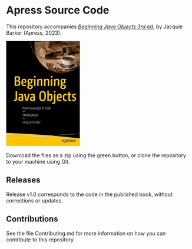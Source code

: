 # Apress Source Code

This repository accompanies [*Beginning Java Objects 3rd ed.*](https://www.link.springer.com/book/10.1007/978-1-4842-9060-6) by Jacquie Barker (Apress, 2023).

[comment]: #cover
![Cover image](978-1-4842-9059-0small.jpg)

Download the files as a zip using the green button, or clone the repository to your machine using Git.

## Releases

Release v1.0 corresponds to the code in the published book, without corrections or updates.

## Contributions

See the file Contributing.md for more information on how you can contribute to this repository.
